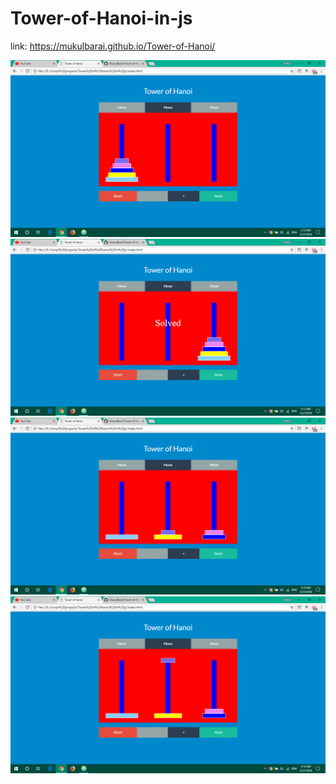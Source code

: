 # Tower-of-Hanoi-in-js

link: https://mukulbarai.github.io/Tower-of-Hanoi/

<img src="images/Screenshot(7).png">
<img src="images/Screenshot(8).png">
<img src="images/Screenshot(9).png">
<img src="images/Screenshot(11).png">
